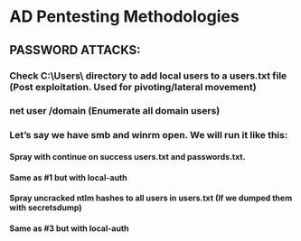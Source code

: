 # AD Pentesting Methodologies 

## PASSWORD ATTACKS:

### Check C:\Users\ directory to add local users to a users.txt file (Post exploitation. Used for pivoting/lateral movement)

### net user /domain (Enumerate all domain users)

### Let’s say we have smb and winrm open. We will run it like this:

#### Spray with continue on success users.txt and passwords.txt.

#### Same as #1 but with local-auth

#### Spray uncracked ntlm hashes to all users in users.txt (If we dumped them with secretsdump)

#### Same as #3 but with local-auth
